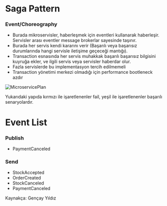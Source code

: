 # Saga Pattern
### Event/Choreography
- Burada mikroservisler, haberleşmek için eventleri kullanarak haberleşir. Servisler arası eventler message brokerlar sayesinde taşınır.
- Burada her servis kendi kararını verir (Başarılı veya başarısız durumlarında hangi servisle iletişime geçeceği mantığı).
- Transaction esnasında her servis muhakkak başarılı başarısız bilgisini kuyruğa ekler, ve ilgili servis veya servisler haberdar olur.
- Fazla servislerde bu implementasyon tercih edilmemeli
- Transaction yönetimi merkezi olmadığı için performance bootleneck azdır

![MicroservicePlan](https://github.com/user-attachments/assets/d456deba-2e62-4534-9ab4-823270e7d725)


Yukarıdaki yapıda kırmızı ile işaretlenenler fail, yeşil ile işaretlenenler başarılı senaryolardır.

# Event List
### Publish 
- PaymentCanceled

### Send
- StockAccepted
- OrderCreated
- StockCanceled
- PaymentCanceled


Kaynakça: Gençay Yıldız

  



